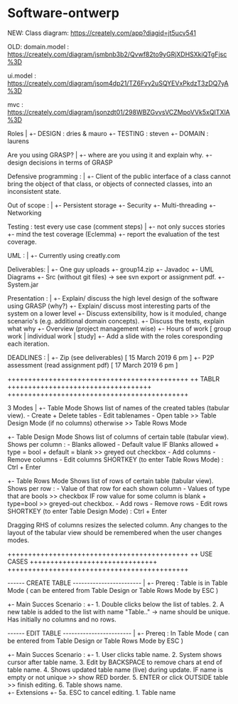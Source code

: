 # Software-ontwerp

NEW:
Class diagram: https://creately.com/app?diagid=jt5ucv541




OLD:
domain.model : https://creately.com/diagram/jsmbnb3b2/Qvwf82to9yGRjXDHSXkiQTgFjsc%3D

ui.model : https://creately.com/diagram/jsom4dp21/TZ6Fvy2uSQYEVxPkdzT3zDQ7yA%3D

mvc : https://creately.com/diagram/jsonzdt01/298WBZGvvsVCZMpoVVk5xQITXlA%3D


Roles
|
+- DESIGN : dries & mauro
+- TESTING : steven
+- DOMAIN : laurens

Are you using GRASP?
|
+- where are you using it and explain why.
+- design decisions in terms of GRASP

Defensive programming :
|
+- Client of the public interface of a class cannot bring the object of that class, or objects of connected classes, into an inconsistent state.

Out of scope :
|
+- Persistent storage
+- Security
+- Multi-threading
+- Networking


Testing : 
test every use case (comment steps)
|
+- not only succes stories
+- mind the test coverage (Eclemma)
   +- report the evaluation of the test coverage.

UML :
|
+- Currently using creatly.com

Deliverables:
|
+- One guy uploads
   +- group14.zip
     +- Javadoc
     +- UML Diagrams
     +- Src (without git files) -> see svn export or assignment pdf.
     +- System.jar

Presentation :
|
+- Explain/ discuss the high level design of the software using GRASP (why?)
+- Explain/ discuss most interesting parts of the system on a lower level
+- Discuss extensibility, how is it moduled, change scenario's (e.g. additional domain concepts).
+- Discuss the tests, explain what why
+- Overview (project management wise)
   +- Hours of work [ group work | individual work | study]
+- Add a slide with the roles coresponding each iteration.

DEADLINES :
|
+- Zip (see deliverables) [ 15 March 2019 6 pm ]
+- P2P assessment (read assignment pdf) [ 17 March 2019 6 pm ]

++++++++++++++++++++++++++++++++++++++++++++
++ TABLR +++++++++++++++++++++++++++++++++++
++++++++++++++++++++++++++++++++++++++++++++

3 Modes
|
+- Table Mode
	Shows list of names of the created tables (tabular view).
	- Create + Delete tables
	- Edit tablenames
	- Open table >> Table Design Mode (if no columns) otherwise >> Table Rows Mode

+- Table Design Mode
	Shows list of columns of certain table (tabular view).
	Shows per column :
	- Blanks allowed
	- Default value
	IF Blanks allowed + type = bool + default = blank >> greyed out checkbox
	- Add columns
	- Remove columns
	- Edit columns
	SHORTKEY (to enter Table Rows Mode) : Ctrl + Enter

+- Table Rows Mode
	Shows list of rows of certain table (tabular view).
	Shows per row :
	- Value of that row for each shown column
	- Values of type that are bools >> checkbox
	IF row value for some column is blank + type=bool >> greyed-out checkbox.
	- Add rows
	- Remove rows
	- Edit rows
	SHORTKEY (to enter Table Design Mode) : Ctrl + Enter


Dragging RHS of columns resizes the selected column.
Any changes to the layout of the tabular view should be remembered when the user changes modes.


++++++++++++++++++++++++++++++++++++++++++++
++ USE CASES +++++++++++++++++++++++++++++++
++++++++++++++++++++++++++++++++++++++++++++

------ CREATE TABLE ------------------------
|
+- Prereq : Table is in Table Mode ( can be entered from Table Design or Table Rows Mode by ESC )

+- Main Succes Scenario : 
   +- 1. Double clicks below the list of tables.
      2. A new table is added to the list with name "Table.." -> name should be unique. Has initially no columns and no rows.


------ EDIT TABLE ------------------------
|
+- Prereq : In Table Mode ( can be entered from Table Design or Table Rows Mode by ESC )

+- Main Succes Scenario :
   +- 1. User clicks table name.
      2. System shows cursor after table name.
      3. Edit by BACKSPACE to remove chars at end of table name.
      4. Shows updated table name (live) during update. IF name is empty or not unique >> show RED border.
      5. ENTER or click OUTSIDE table >> finish editing.
      6. Table shows name.	
+- Extensions
   +- 5a. ESC to cancel editing.
	1. Table name 

